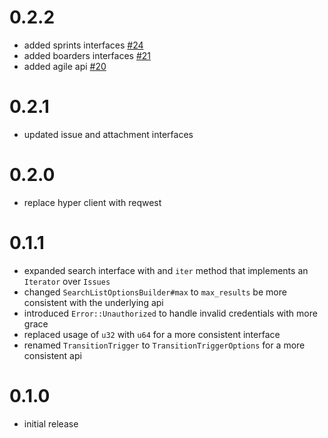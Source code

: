 # 0.2.2

* added sprints interfaces [#24](https://github.com/softprops/goji/pull/24)
* added boarders interfaces [#21](https://github.com/softprops/goji/pull/21)
* added agile api [#20](https://github.com/softprops/goji/pull/20)

# 0.2.1

* updated issue and attachment interfaces

# 0.2.0

* replace hyper client with reqwest

# 0.1.1

* expanded search interface with and `iter` method that implements an `Iterator` over `Issues`
* changed `SearchListOptionsBuilder#max` to `max_results` be more consistent with the underlying api
* introduced `Error::Unauthorized` to handle invalid credentials with more grace
* replaced usage of `u32` with `u64` for a more consistent interface
* renamed `TransitionTrigger` to `TransitionTriggerOptions` for a more consistent api

# 0.1.0

* initial release
